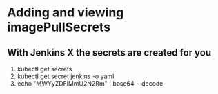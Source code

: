 # Adding and viewing imagePullSecrets

## With Jenkins X the secrets are created for you

1. kubectl get secrets
2. kubectl get secret jenkins -o yaml
3. echo "MWYyZDFlMmU2N2Rm" | base64 --decode
